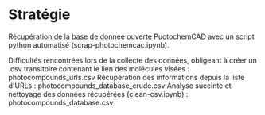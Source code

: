 # Stratégie

Récupération de la base de donnée ouverte PuotochemCAD avec un script python automatisé (scrap-photochemcac.ipynb).

Difficultés rencontrées lors de la collecte des données, obligeant à créer un .csv transitoire contenant le lien des molécules visées : photocompounds_urls.csv
Récupération des informations depuis la liste d'URLs : photocompounds_database_crude.csv
Analyse succinte et nettoyage des données récupérées (clean-csv.ipynb) : photocompounds_database.csv